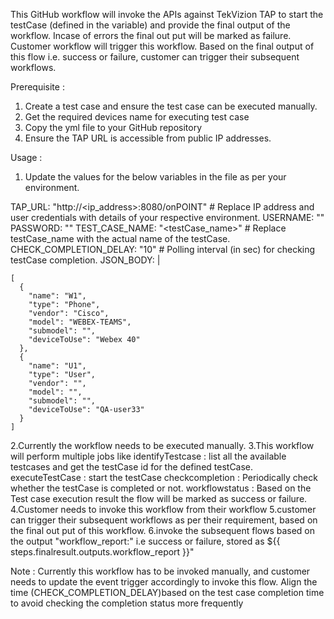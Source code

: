 This GitHub workflow will invoke the APIs against TekVizion TAP to start the testCase (defined in the variable) and provide the final output of the         workflow.
Incase of errors the final out put will be marked as failure.
Customer workflow will trigger this workflow.
Based on the final output of this flow i.e. success or failure, customer can trigger their subsequent workflows.

Prerequisite :
1. Create a test case and ensure the test case can be executed manually.
2. Get the required devices name for executing test case
2. Copy the yml file to your GitHub repository
3. Ensure the TAP URL is accessible from public IP addresses.

Usage :

1. Update the values for the below variables in the file as per your environment.
   
  TAP_URL: "http://<ip_address>:8080/onPOINT"  # Replace IP address and user credentials with details of your respective environment.
  USERNAME: "<username>"    
  PASSWORD: "<password>"
  TEST_CASE_NAME: "<testCase_name>"  # Replace testCase_name with the actual name of the testCase.
  CHECK_COMPLETION_DELAY: "10" # Polling interval (in sec) for checking testCase completion.
  JSON_BODY: |   
  
    [
      {
        "name": "W1",
        "type": "Phone",
        "vendor": "Cisco",
        "model": "WEBEX-TEAMS",
        "submodel": "",
        "deviceToUse": "Webex 40"
      },
      {
        "name": "U1",
        "type": "User",
        "vendor": "",
        "model": "",
        "submodel": "",
        "deviceToUse": "QA-user33"
      }
    ]
  
2.Currently the workflow needs to be executed manually.
3.This workflow will perform multiple jobs like 
  identifyTestcase : list all the available testcases and get the testCase id for the defined testCase.
  executeTestCase    : start the testCase
  checkcompletion : Periodically check whether the testCase is completed or not.
  workflowstatus  : Based on the Test case execution result the flow will be marked as success or failure. 
4.Customer needs to invoke this workflow from their workflow
5.customer can trigger their subsequent workflows as per their requirement, based on the final out put of this workflow.
6.invoke the subsequent flows based on the output  "workflow_report:"  i.e success or failure, stored as ${{ steps.finalresult.outputs.workflow_report }}"


Note : 
Currently this workflow has to be invoked manually, and customer needs to update the event trigger accordingly to invoke this flow.
Align the time (CHECK_COMPLETION_DELAY)based on the test case completion time to avoid checking the completion status more frequently

